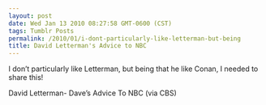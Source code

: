 ```yaml
---
layout: post
date: Wed Jan 13 2010 08:27:58 GMT-0600 (CST)
tags: Tumblr Posts
permalink: /2010/01/i-dont-particularly-like-letterman-but-being
title: David Letterman's Advice to NBC
---
```


I don&rsquo;t particularly like Letterman, but being that he like Conan, I needed to share this!

David Letterman- Dave&rsquo;s Advice To NBC (via CBS)


